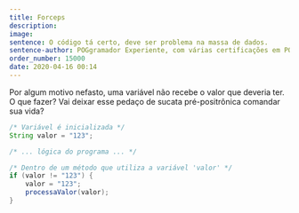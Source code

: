 ```yaml
---
title: Forceps
description: 
image: 
sentence: O código tá certo, deve ser problema na massa de dados.
sentence-author: POGgramador Experiente, com várias certificações em POG
order_number: 15000
date: 2020-04-16 00:14
---
```


Por algum motivo nefasto, uma variável não recebe o valor que deveria ter. O que fazer?
Vai deixar esse pedaço de sucata pré-positrônica comandar sua vida?

```java
/* Variável é inicializada */
String valor = "123";

/* ... lógica do programa ... */

/* Dentro de um método que utiliza a variável 'valor' */
if (valor != "123") {
    valor = "123";
    processaValor(valor);
}
```